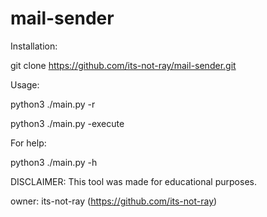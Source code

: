 # mail-sender
Installation:

git clone https://github.com/its-not-ray/mail-sender.git


Usage: 

python3 ./main.py -r

python3 ./main.py -execute

For help:

python3 ./main.py -h

DISCLAIMER:
This tool was made for educational purposes.

owner: its-not-ray (https://github.com/its-not-ray)
